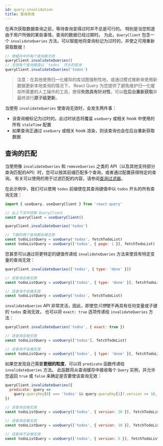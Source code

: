 ```yaml
---
id: query-invalidation
title: 查询失效
---
```


在再次获取数据查询之前，等待查询变得过时并不总是可行的。
特别是当您知道由于用户所做的某些事情，查询的数据已经过期时。
为此，`QueryClient` 包含一个 `invalidateQueries` 方法，可以智能地将查询标记为过时的，并使之可用重新获取数据！

```js
// 使缓存中的每个查询都无效
queryClient.invalidateQueries()
// 无效每个查询键值以 `todos` 开头的查询
queryClient.invalidateQueries('todos')
```

> 注意：在其他使用归一化缓存的库试图强制性地，或通过模式推断来使用新数据更新本地查询的情况下，
> React Query 为您提供了避免维护归一化缓存所需要的人工操作的工具，使得**失效具有针对性**，可以**在后台重新获取**并最终进行**原子级更新**。

当使用 `invalidateQueries` 使查询无效时，会发生两件事：

- 该查询被标记为过时的。此过时状态将覆盖 `useQuery` 或相关 hook 中使用的所有 `staleTime` 配置
- 如果查询正通过 `useQuery` 或相关 hook 渲染，则该查询也会在后台重新获取数据

## 查询的匹配

当使用像 `invalidateQueries` 和 `removeQueries` 之类的 API（以及其他支持部分查询匹配的API）时，您可以按其前缀匹配多个查询，或者通过配置获得特定的查询。
有关可以使用的用于过滤匹配的内容，请参阅[查询过滤器](./filters#查询过滤器)。

在此示例中，我们可以使用 `todos` 前缀使在其查询键值中以 `todos` 开头的所有查询无效：

```js
import { useQuery, useQueryClient } from 'react-query'

// 从上下文中获取 QueryClient
const queryClient = useQueryClient()

queryClient.invalidateQueries('todos')

// 下面的两个查询都会被无效
const todoListQuery = useQuery('todos', fetchTodoList)
const todoListQuery = useQuery(['todos', { page: 1 }], fetchTodoList)
```

您甚至可以通过将更特定的键值传递给 `invalidateQueries` 方法来使具有特定变量的查询无效：

```js
queryClient.invalidateQueries(['todos', { type: 'done' }])

// 该查询会被无效
const todoListQuery = useQuery(['todos', { type: 'done' }], fetchTodoList)

// 该查询不会被无效
const todoListQuery = useQuery('todos', fetchTodoList)
```

`invalidateQueries` API 非常灵活，因此，即使您*只想*使不再具有任何变量或子键的 `todos` 查询无效，
也可以将 `exact: true` 选项传递给 `invalidateQueries` 方法：

```js
queryClient.invalidateQueries('todos', { exact: true })

// 该查询会被无效
const todoListQuery = useQuery(['todos'], fetchTodoList)

// 该查询不会被无效
const todoListQuery = useQuery(['todos', { type: 'done' }], fetchTodoList)
```

如果您发现自己需要**更细的粒度**，可以将 `predicate` 函数传递给 `invalidateQueries` 方法。
此函数将从查询缓存中接收每个 `Query` 实例，并允许您返回 `true` 或 `false` 来确定是否要使该查询无效：

```js
queryClient.invalidateQueries({
  predicate: query =>
    query.queryKey[0] === 'todos' && query.queryKey[1]?.version >= 10,
})

// 该查询会被无效
const todoListQuery = useQuery(['todos', { version: 20 }], fetchTodoList)

// 该查询会被无效
const todoListQuery = useQuery(['todos', { version: 10 }], fetchTodoList)

// 该查询不会被无效
const todoListQuery = useQuery(['todos', { version: 5 }], fetchTodoList)
```
